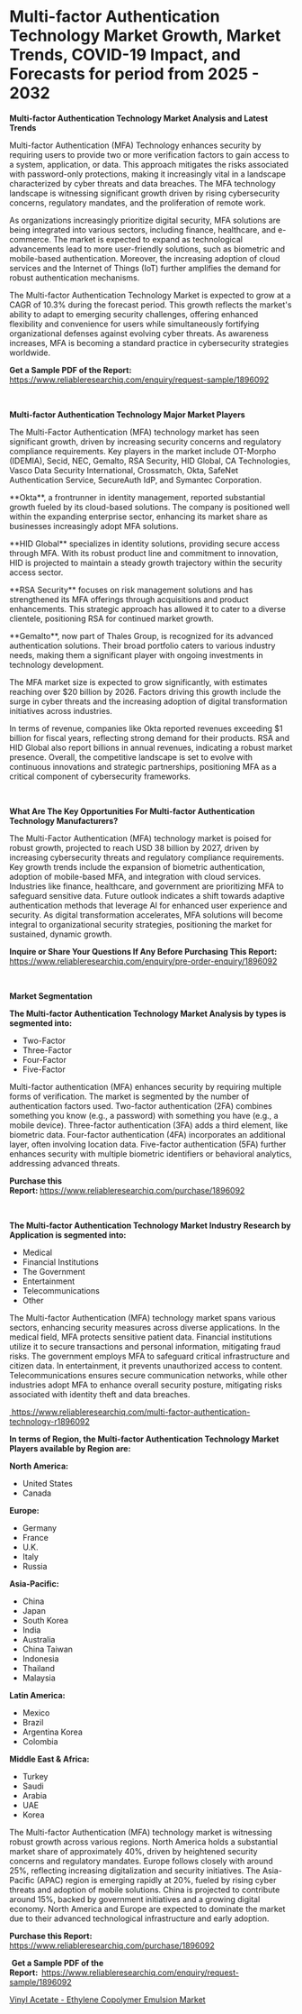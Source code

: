 <p><h1>Multi-factor Authentication Technology Market Growth, Market Trends, COVID-19 Impact, and Forecasts for period from 2025 - 2032</h1></p><p><strong>Multi-factor Authentication Technology Market Analysis and Latest Trends</strong></p>
<p><p>Multi-factor Authentication (MFA) Technology enhances security by requiring users to provide two or more verification factors to gain access to a system, application, or data. This approach mitigates the risks associated with password-only protections, making it increasingly vital in a landscape characterized by cyber threats and data breaches. The MFA technology landscape is witnessing significant growth driven by rising cybersecurity concerns, regulatory mandates, and the proliferation of remote work.</p><p>As organizations increasingly prioritize digital security, MFA solutions are being integrated into various sectors, including finance, healthcare, and e-commerce. The market is expected to expand as technological advancements lead to more user-friendly solutions, such as biometric and mobile-based authentication. Moreover, the increasing adoption of cloud services and the Internet of Things (IoT) further amplifies the demand for robust authentication mechanisms.</p><p>The Multi-factor Authentication Technology Market is expected to grow at a CAGR of 10.3% during the forecast period. This growth reflects the market's ability to adapt to emerging security challenges, offering enhanced flexibility and convenience for users while simultaneously fortifying organizational defenses against evolving cyber threats. As awareness increases, MFA is becoming a standard practice in cybersecurity strategies worldwide.</p></p>
<p><strong>Get a Sample PDF of the Report:&nbsp;</strong> <a href="https://www.reliableresearchiq.com/enquiry/request-sample/1896092?utm_campaign=3570&utm_medium=2&utm_source=Github&utm_content=ia&utm_term=28032025&utm_id=multi-factor-authentication-technology">https://www.reliableresearchiq.com/enquiry/request-sample/1896092</a></p>
<p>&nbsp;</p>
<p><strong>Multi-factor Authentication Technology Major Market Players</strong></p>
<p><p>The Multi-Factor Authentication (MFA) technology market has seen significant growth, driven by increasing security concerns and regulatory compliance requirements. Key players in the market include OT-Morpho (IDEMIA), Secid, NEC, Gemalto, RSA Security, HID Global, CA Technologies, Vasco Data Security International, Crossmatch, Okta, SafeNet Authentication Service, SecureAuth IdP, and Symantec Corporation.</p><p>**Okta**, a frontrunner in identity management, reported substantial growth fueled by its cloud-based solutions. The company is positioned well within the expanding enterprise sector, enhancing its market share as businesses increasingly adopt MFA solutions.</p><p>**HID Global** specializes in identity solutions, providing secure access through MFA. With its robust product line and commitment to innovation, HID is projected to maintain a steady growth trajectory within the security access sector.</p><p>**RSA Security** focuses on risk management solutions and has strengthened its MFA offerings through acquisitions and product enhancements. This strategic approach has allowed it to cater to a diverse clientele, positioning RSA for continued market growth.</p><p>**Gemalto**, now part of Thales Group, is recognized for its advanced authentication solutions. Their broad portfolio caters to various industry needs, making them a significant player with ongoing investments in technology development.</p><p>The MFA market size is expected to grow significantly, with estimates reaching over $20 billion by 2026. Factors driving this growth include the surge in cyber threats and the increasing adoption of digital transformation initiatives across industries.</p><p>In terms of revenue, companies like Okta reported revenues exceeding $1 billion for fiscal years, reflecting strong demand for their products. RSA and HID Global also report billions in annual revenues, indicating a robust market presence. Overall, the competitive landscape is set to evolve with continuous innovations and strategic partnerships, positioning MFA as a critical component of cybersecurity frameworks.</p></p>
<p>&nbsp;</p>
<p><strong>What Are The Key Opportunities For Multi-factor Authentication Technology Manufacturers?</strong></p>
<p><p>The Multi-Factor Authentication (MFA) technology market is poised for robust growth, projected to reach USD 38 billion by 2027, driven by increasing cybersecurity threats and regulatory compliance requirements. Key growth trends include the expansion of biometric authentication, adoption of mobile-based MFA, and integration with cloud services. Industries like finance, healthcare, and government are prioritizing MFA to safeguard sensitive data. Future outlook indicates a shift towards adaptive authentication methods that leverage AI for enhanced user experience and security. As digital transformation accelerates, MFA solutions will become integral to organizational security strategies, positioning the market for sustained, dynamic growth.</p></p>
<p><strong>Inquire or Share Your Questions If Any Before Purchasing This Report:</strong> <a href="https://www.reliableresearchiq.com/enquiry/pre-order-enquiry/1896092?utm_campaign=3570&utm_medium=2&utm_source=Github&utm_content=ia&utm_term=28032025&utm_id=multi-factor-authentication-technology">https://www.reliableresearchiq.com/enquiry/pre-order-enquiry/1896092</a></p>
<p>&nbsp;</p>
<p><strong>Market Segmentation</strong></p>
<p><strong>The Multi-factor Authentication Technology Market Analysis by types is segmented into:</strong></p>
<p><ul><li>Two-Factor</li><li>Three-Factor</li><li>Four-Factor</li><li>Five-Factor</li></ul></p>
<p><p>Multi-factor authentication (MFA) enhances security by requiring multiple forms of verification. The market is segmented by the number of authentication factors used. Two-factor authentication (2FA) combines something you know (e.g., a password) with something you have (e.g., a mobile device). Three-factor authentication (3FA) adds a third element, like biometric data. Four-factor authentication (4FA) incorporates an additional layer, often involving location data. Five-factor authentication (5FA) further enhances security with multiple biometric identifiers or behavioral analytics, addressing advanced threats.</p></p>
<p><strong>Purchase this Report:&nbsp;</strong><a href="https://www.reliableresearchiq.com/purchase/1896092?utm_campaign=3570&utm_medium=2&utm_source=Github&utm_content=ia&utm_term=28032025&utm_id=multi-factor-authentication-technology">https://www.reliableresearchiq.com/purchase/1896092</a></p>
<p>&nbsp;</p>
<p><strong>The Multi-factor Authentication Technology Market Industry Research by Application is segmented into:</strong></p>
<p><ul><li>Medical</li><li>Financial Institutions</li><li>The Government</li><li>Entertainment</li><li>Telecommunications</li><li>Other</li></ul></p>
<p><p>The Multi-factor Authentication (MFA) technology market spans various sectors, enhancing security measures across diverse applications. In the medical field, MFA protects sensitive patient data. Financial institutions utilize it to secure transactions and personal information, mitigating fraud risks. The government employs MFA to safeguard critical infrastructure and citizen data. In entertainment, it prevents unauthorized access to content. Telecommunications ensures secure communication networks, while other industries adopt MFA to enhance overall security posture, mitigating risks associated with identity theft and data breaches.</p></p>
<p><a href="https://www.reliableresearchiq.com/multi-factor-authentication-technology-r1896092?utm_campaign=3570&utm_medium=2&utm_source=Github&utm_content=ia&utm_term=28032025&utm_id=multi-factor-authentication-technology">&nbsp;https://www.reliableresearchiq.com/multi-factor-authentication-technology-r1896092</a></p>
<p><strong>In terms of Region, the Multi-factor Authentication Technology Market Players available by Region are:</strong></p>
<p>
    <p> <strong> North America: </strong>
        <ul>
            <li>United States</li>
            <li>Canada</li>
        </ul>
        </p> 
    <p> <strong> Europe: </strong>
        <ul>
            <li>Germany</li>
            <li>France</li>
            <li>U.K.</li>
            <li>Italy</li>
            <li>Russia</li>
        </ul>
        </p> 
    <p> <strong> Asia-Pacific: </strong>
        <ul>
            <li>China</li>
            <li>Japan</li>
            <li>South Korea</li>
            <li>India</li>
            <li>Australia</li>
            <li>China Taiwan</li>
            <li>Indonesia</li>
            <li>Thailand</li>
            <li>Malaysia</li>
        </ul>
        </p> 
    <p> <strong> Latin America: </strong>
        <ul>
            <li>Mexico</li>
            <li>Brazil</li>
            <li>Argentina Korea</li>
            <li>Colombia</li>
        </ul>
        </p> 
    <p> <strong> Middle East & Africa: </strong>
        <ul>
            <li>Turkey</li>
            <li>Saudi</li>
            <li>Arabia</li>
            <li>UAE</li>
            <li>Korea</li>
        </ul>
    </p>
    </p>
<p><p>The Multi-factor Authentication (MFA) technology market is witnessing robust growth across various regions. North America holds a substantial market share of approximately 40%, driven by heightened security concerns and regulatory mandates. Europe follows closely with around 25%, reflecting increasing digitalization and security initiatives. The Asia-Pacific (APAC) region is emerging rapidly at 20%, fueled by rising cyber threats and adoption of mobile solutions. China is projected to contribute around 15%, backed by government initiatives and a growing digital economy. North America and Europe are expected to dominate the market due to their advanced technological infrastructure and early adoption.</p></p>
<p><strong>Purchase this Report: </strong><a href="https://www.reliableresearchiq.com/purchase/1896092?utm_campaign=3570&utm_medium=2&utm_source=Github&utm_content=ia&utm_term=28032025&utm_id=multi-factor-authentication-technology">https://www.reliableresearchiq.com/purchase/1896092</a></p>
<p>&nbsp;<strong>Get a Sample PDF of the Report:&nbsp;&nbsp;</strong><a href="https://www.reliableresearchiq.com/enquiry/request-sample/1896092?utm_campaign=3570&utm_medium=2&utm_source=Github&utm_content=ia&utm_term=28032025&utm_id=multi-factor-authentication-technology">https://www.reliableresearchiq.com/enquiry/request-sample/1896092</a></p>
<p><strong></strong></p>
<p><p><a href="https://github.com/prantoblouin/Market-Research-Report-List-1/blob/main/vinyl-acetate-ethylene-copolymer-emulsion-market.md?utm_campaign=3570&utm_medium=2&utm_source=Github&utm_content=ia&utm_term=28032025&utm_id=multi-factor-authentication-technology">Vinyl Acetate - Ethylene Copolymer Emulsion Market</a></p></p>
